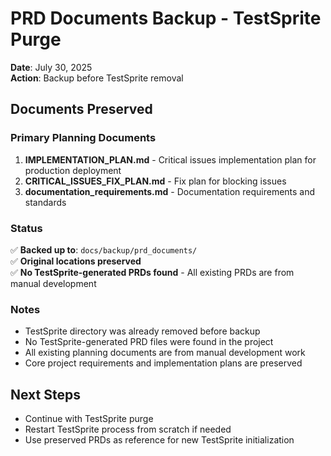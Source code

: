 # PRD Documents Backup - TestSprite Purge

**Date**: July 30, 2025  
**Action**: Backup before TestSprite removal  

## Documents Preserved

### Primary Planning Documents
1. **IMPLEMENTATION_PLAN.md** - Critical issues implementation plan for production deployment
2. **CRITICAL_ISSUES_FIX_PLAN.md** - Fix plan for blocking issues
3. **documentation_requirements.md** - Documentation requirements and standards

### Status
✅ **Backed up to**: `docs/backup/prd_documents/`  
✅ **Original locations preserved**  
✅ **No TestSprite-generated PRDs found** - All existing PRDs are from manual development  

### Notes
- TestSprite directory was already removed before backup
- No TestSprite-generated PRD files were found in the project
- All existing planning documents are from manual development work
- Core project requirements and implementation plans are preserved

## Next Steps
- Continue with TestSprite purge
- Restart TestSprite process from scratch if needed
- Use preserved PRDs as reference for new TestSprite initialization
